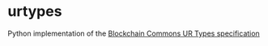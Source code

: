 # urtypes

Python implementation of the [Blockchain Commons UR Types specification](https://github.com/BlockchainCommons/Research/blob/master/papers/bcr-2020-006-urtypes.md)
